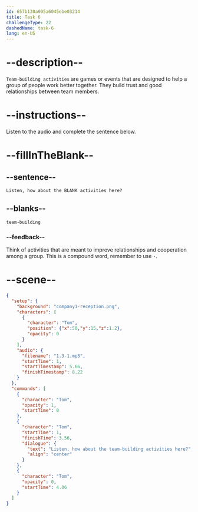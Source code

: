 ```yaml
---
id: 657b130a905a6045ebe03214
title: Task 6
challengeType: 22
dashedName: task-6
lang: en-US
---
```


<!-- (Audio) Tom: Listen, how about the team-building activities here? -->

# --description--

`Team-building activities` are games or events that are designed to help a group of people work better together. They build trust and good relationships between team members.

# --instructions--

Listen to the audio and complete the sentence below.

# --fillInTheBlank--

## --sentence--

`Listen, how about the BLANK activities here?`

## --blanks--

`team-building`

### --feedback--

Think of activities that are meant to improve relationships and cooperation among a group. This is a compound word, remember to use `-`.

# --scene--

```json
{
  "setup": {
    "background": "company1-reception.png",
    "characters": [
      {
        "character": "Tom",
        "position": {"x":50,"y":15,"z":1.2},
        "opacity": 0
      }
    ],
    "audio": {
      "filename": "1.3-1.mp3",
      "startTime": 1,
      "startTimestamp": 5.66,
      "finishTimestamp": 8.22
    }
  },
  "commands": [
    {
      "character": "Tom",
      "opacity": 1,
      "startTime": 0
    },
    {
      "character": "Tom",
      "startTime": 1,
      "finishTime": 3.56,
      "dialogue": {
        "text": "Listen, how about the team-building activities here?",
        "align": "center"
      }
    },
    {
      "character": "Tom",
      "opacity": 0,
      "startTime": 4.06
    }
  ]
}
```
